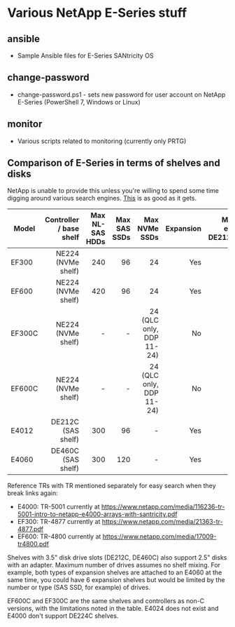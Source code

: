 # Various NetApp E-Series stuff


## ansible

- Sample Ansible files for E-Series SANtricity OS

## change-password

- change-password.ps1 - sets new password for user account on NetApp E-Series (PowerShell 7, Windows or Linux)

## monitor

- Various scripts related to monitoring (currently only PRTG)

## Comparison of E-Series in terms of shelves and disks

NetApp is unable to provide this unless you're willing to spend some time digging around various search engines. [This](https://docs.netapp.com/us-en/e-series/getting-started/learn-hardware-concept.html) is as good as it gets.


| Model | Controller / base shelf | Max NL-SAS HDDs | Max SAS SSDs | Max NVMe SSDs | Expansion | Max exp DE212C | Max exp DE224C | Max exp DE460C |
|---|---:|---:|---:|---:|---:|---:|---:|---:|
| EF300 | NE224 (NVMe shelf) | 240 | 96 | 24 | Yes | 8 | 4 | 4 |
| EF600 | NE224 (NVMe shelf) | 420 | 96 | 24 | Yes | 8 | 7 | 7 |
| EF300C | NE224 (NVMe shelf) | - | - | 24 (QLC only, DDP 11-24) | No | - | - | - |
| EF600C | NE224 (NVMe shelf) | - | - | 24 (QLC only, DDP 11-24) | No | - | - | - |
| E4012 | DE212C (SAS shelf) | 300 | 96 | - | Yes | 7 | - | 4 |
| E4060 | DE460C (SAS shelf) | 300 | 120 | - | Yes | 7 | - | 4 |

Reference TRs with TR mentioned separately for easy search when they break links again:

- E4000: TR-5001 currently at https://www.netapp.com/media/116236-tr-5001-intro-to-netapp-e4000-arrays-with-santricity.pdf
- EF300: TR-4877 currently at https://www.netapp.com/media/21363-tr-4877.pdf 
- EF600: TR-4800 currently at https://www.netapp.com/media/17009-tr4800.pdf

Shelves with 3.5" disk drive slots (DE212C, DE460C) also support 2.5" disks with an adapter. Maximum number of drives assumes no shelf mixing. For example, both types of expansion shelves are attached to an E4060 at the same time, you could have 6 expansion shelves but would be limited by the number or type (SAS SSD, for example) of drives.

EF600C and EF300C are the same shelves and controllers as non-C versions, with the limitations noted in the table. E4024 does not exist and E4000 don't support DE224C shelves.

